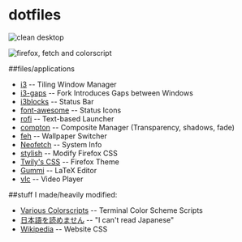 # dotfiles

![clean desktop](http://i.imgur.com/OVSHstD.jpg)

![firefox, fetch and colorscript](http://i.imgur.com/PPATQkM.jpg)

##files/applications
* [i3](http://i3wm.org/) -- Tiling Window Manager
* [i3-gaps](https://github.com/Airblader/i3) -- Fork Introduces Gaps between Windows
* [i3blocks](https://github.com/vivien/i3blocks) -- Status Bar
* [font-awesome](http://fontawesome.io/) -- Status Icons
* [rofi](https://github.com/DaveDavenport/rofi) -- Text-based Launcher
* [compton](https://github.com/chjj/compton) -- Composite Manager (Transparency, shadows, fade)
* [feh](https://github.com/derf/feh) -- Wallpaper Switcher
* [Neofetch](https://github.com/dylanaraps/neofetch) -- System Info
* [stylish](https://userstyles.org/) -- Modify Firefox CSS
* [Twily's CSS](http://twily.info/firefox/stylish/firefox-css#view) -- Firefox Theme
* [Gummi](https://github.com/alexandervdm/gummi) -- LaTeX Editor
* [vlc](http://www.videolan.org/vlc/index.html) -- Video Player

##stuff I made/heavily modified:
* [Various Colorscripts](https://github.com/roberoonska/dotfiles/blob/master/colorscripts) -- Terminal Color Scheme Scripts
* [日本語を読めません](https://github.com/roberoonska/dotfiles/tree/master/Homepage) -- "I can't read Japanese"
* [Wikipedia](https://github.com/roberoonska/dotfiles/blob/master/Wikipedia%20CSS%20%28Lupurus%20Modified%29) -- Website CSS
